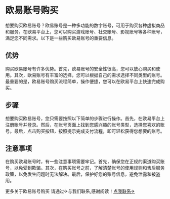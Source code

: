 # 欧易账号购买

想要购买欧易账号？欧易账号是一种多功能的数字账号，可用于购买各种虚拟商品和服务。在欧易平台上，您可以购买游戏账号、社交账号、影视账号等各种账号，满足您不同需求。以下是一些购买欧易账号的重要信息。

## 优势

购买欧易账号有许多优势。首先，欧易账号的安全性很高，您可以放心购买和使用。其次，欧易账号有丰富的选择，您可以根据自己的需求选择不同类型的账号。最重要的是，欧易账号购买流程简单，操作便捷，您可以在欧易平台上快速完成购买。

## 步骤

想要购买欧易账号，您只需要按照以下简单的步骤进行操作。首先，在欧易平台上注册账号并登录。然后，在账号页面上找到您感兴趣的账号类型，选择您喜欢的账号。最后，点击购买按钮，按照提示完成支付流程，即可轻松获得您想要的账号。

## 注意事项

在购买欧易账号时，有一些注意事项需要牢记。首先，确保您在正规的渠道购买账号，以免受到欺骗。其次，在购买账号之前，了解清楚账号的使用规则和售后服务政策，以免发生问题时无法解决。最后，保护好您的账号信息，避免泄露和被盗用。

更多关于欧易账号购买 请通过✈与我们联系,感谢阅读！[点我联系✈](https://dev.k02.cc)